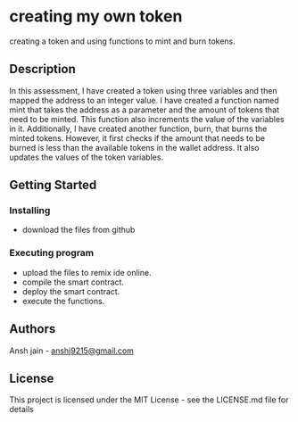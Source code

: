 # creating my own token

creating a token and using functions to mint and burn tokens.

## Description

In this assessment, I have created a token using three variables and then mapped the address to an integer value. I have created a function named mint that takes the address as a parameter and the amount of tokens that need to be minted. This function also increments the value of the variables in it. Additionally, I have created another function, burn, that burns the minted tokens. However, it first checks if the amount that needs to be burned is less than the available tokens in the wallet address. It also updates the values of the token variables.



## Getting Started

### Installing

* download the files from github

### Executing program

* upload the files to remix ide online.
* compile the smart contract.
* deploy the smart contract. 
* execute the functions.

## Authors
Ansh jain - anshj9215@gmail.com


## License

This project is licensed under the MIT License - see the LICENSE.md file for details
